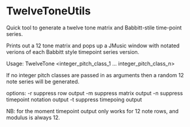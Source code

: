 # TwelveToneUtils
Quick tool to generate a twelve tone matrix and Babbitt-stile time-point series.

Prints out a 12 tone matrix and pops up a JMusic window with notated verions of each Babbitt style timepoint series version.

Usage: TwelveTone <options> <integer_pitch_class_1 ... integer_pitch_class_n>

If no integer pitch classes are passed in as arguments then a random 12 note series will be generated.

options: 
    -r suppress row output
    -m suppress matrix output
    -n suppress timepoint notation output
    -t suppress timepoing output
    
NB: for the moment timepoint output only works for 12 note rows, and  modulus is always 12.
